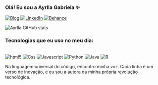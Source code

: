 ### Olá! Eu sou a Ayrlla Gabriela ✨

[![Blog](https://img.shields.io/badge/Gmail-D14836?style=for-the-badge&logo=gmail&logoColor=white)](mailto:Ayrllagabriela13@gmail.com) [![LinkedIn](https://img.shields.io/badge/LinkedIn-0077B5?style=for-the-badge&logo=linkedin&logoColor=white)](https://www.linkedin.com/in/ayrlla-gabriela-68372226a/) [![Behance](https://img.shields.io/badge/-Behance-blue?style=for-the-badge&logo=behance&logoColor=white)](https://www.behance.net/ayrllagabriela)

![Ayrlla GitHub stats](https://github-readme-stats.vercel.app/api?username=ayrlla&show_icons=true&theme=synthwave)

### Tecnologias que eu uso no meu dia: 

<div style="display: inline_block"><br/>
<img align="center" alt="html5" src="https://img.shields.io/badge/HTML5-E34F26?style=for-the-badge&logo=html5&logoColor=white" />
<img align="center" alt="Css" src="https://img.shields.io/badge/CSS3-1572B6?style=for-the-badge&logo=css3&logoColor=white" />
<img align="center" alt="Javascript" src="https://img.shields.io/badge/JavaScript-F7DF1E?style=for-the-badge&logo=javascript&logoColor=black" />
<img align="center" alt="Python" src="https://img.shields.io/badge/Python-3776AB?style=for-the-badge&logo=python&logoColor=white" />
<img align="center" alt="Java" src="https://img.shields.io/badge/Java-ED8B00?style=for-the-badge&logo=openjdk&logoColor=white" />
<img align="center" alt="R" src="https://img.shields.io/badge/R-276DC3?style=for-the-badge&logo=r&logoColor=white" />


Na linguagem universal do código, encontro minha voz. Cada linha é um verso de inovação, e eu sou a autora da minha própria revolução tecnológica.
